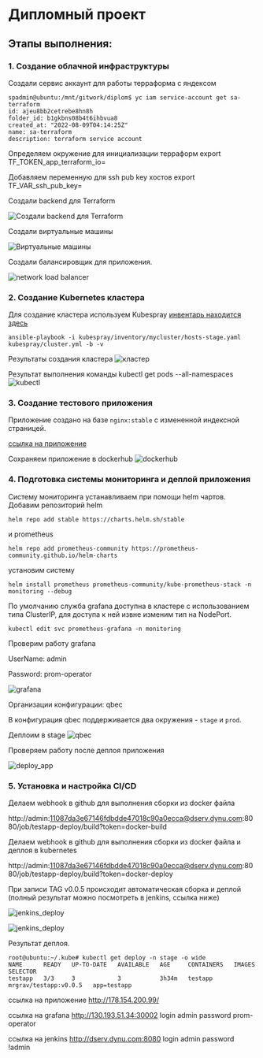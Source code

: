 # Дипломный проект

## Этапы выполнения:

### 1. Создание облачной инфраструктуры

Создали сервис аккаунт для работы терраформа с яндексом

    spadmin@ubuntu:/mnt/gitwork/diplom$ yc iam service-account get sa-terraform
    id: ajeu8bb2cetrebe8hn8h
    folder_id: b1gkbns08b4t6ihbvua8
    created_at: "2022-08-09T04:14:25Z"
    name: sa-terraform
    description: terraform service account

Определяем окружение для инициализации терраформ
export TF_TOKEN_app_terraform_io=

Добавляем переменную для ssh pub key хостов
export TF_VAR_ssh_pub_key=

Создали backend для Terraform

![Создали backend для Terraform](./img/terraform.png)

Создали виртуальные машины

![Виртуальные машины](./img/kubecluster.png)

Создали балансировщик для приложения.

![network load balancer](./img/nlb.png)

### 2. Создание Kubernetes кластера

Для создание кластера используем Kubespray
[инвентарь находится здесь](./infra-stage/kubespray/inventory/mycluster/)

    ansible-playbook -i kubespray/inventory/mycluster/hosts-stage.yaml kubespray/cluster.yml -b -v

Результаты создания кластера
![кластер](img/kubecluster1.png)

Результат выполнения команды kubectl get pods --all-namespaces
![kubectl](./img/kubectl_get_po.png)


### 3. Создание тестового приложения

Приложение создано на базе `nginx:stable` с измененной индексной страницей.

[ссылка на приложение](https://github.com/andrey-grozov/testapp)

Сохраняем приложение в dockerhub
![dockerhub](./img/docker-hub.png)


### 4. Подготовка cистемы мониторинга и деплой приложения

Систему мониторинга устанавливаем при помощи helm чартов.
Добавим репозиторий helm

    helm repo add stable https://charts.helm.sh/stable

и prometheus

    helm repo add prometheus-community https://prometheus-community.github.io/helm-charts


установим систему 

    helm install prometheus prometheus-community/kube-prometheus-stack -n monitoring --debug

По умолчанию служба grafana доступна в кластере с использованием типа ClusterIP, для доступа к ней извне изменим тип на NodePort.

    kubectl edit svc prometheus-grafana -n monitoring

Проверим работу grafana 

UserName: admin

Password: prom-operator

![grafana](./img/grafana.png)


Организации конфигурации: qbec

В конфигурация qbec поддерживается два окружения - `stage` и `prod`. 

Деплоим в stage
![qbec](./img/qbec.png)

Проверяем работу после деплоя приложения

![deploy_app](./img/testapp_deploy.png)



### 5. Установка и настройка CI/CD

Делаем webhook в github для выполнения сборки из docker файла 

http://admin:11087da3e67146fdbdde47018c90a0ecca@dserv.dynu.com:8080/job/testapp-deploy/build?token=docker-build

Делаем webhook в github для выполнения сборки из docker файла и деплоя в kubernetes

http://admin:11087da3e67146fdbdde47018c90a0ecca@dserv.dynu.com:8080/job/testapp-deploy/build?token=docker-deploy

При записи TAG v0.0.5 происходит автоматическая сборка и деплой (полный результат можно посмотреть в jenkins, ссылка ниже)

![jenkins_deploy](./img/jenkins_deploy.png)

![jenkins_deploy](./img/jenkins_deploy1.png)


Результат деплоя.

    root@ubuntu:~/.kube# kubectl get deploy -n stage -o wide
    NAME      READY   UP-TO-DATE   AVAILABLE   AGE     CONTAINERS   IMAGES                  SELECTOR
    testapp   3/3     3            3           3h34m   testapp      mrgrav/testapp:v0.0.5   app=testapp

ссылка на приложение http://178.154.200.99/

ссылка на grafana http://130.193.51.34:30002 
login admin password prom-operator

ссылка на jenkins http://dserv.dynu.com:8080 
login admin password !admin



